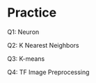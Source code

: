 # Practice  
Q1: Neuron                                       
             
Q2: K Nearest Neighbors      
       
Q3: K-means                
         
Q4: TF Image Preprocessing              
   
